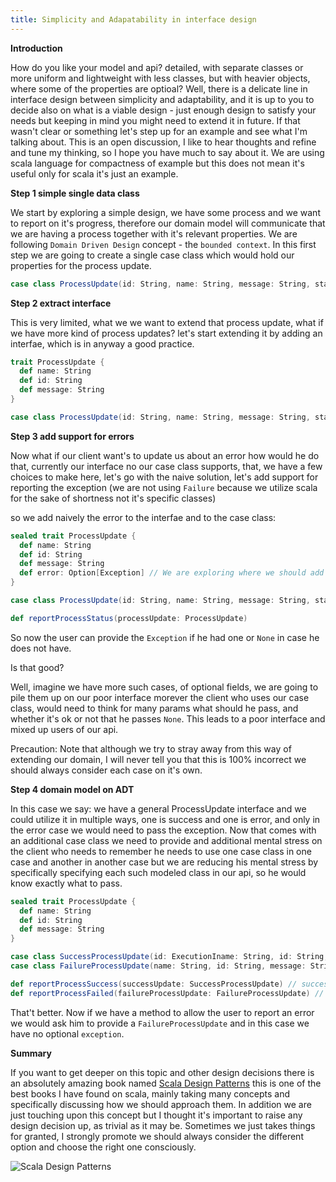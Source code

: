 ```yaml
---
title: Simplicity and Adapatability in interface design
---
```

**Introduction**

How do you like your model and api? detailed, with separate classes or more uniform and lightweight with less classes, but with heavier objects, where some of the properties are optioal? Well, there is a delicate line in interface design between simplicity and adaptability, and it is up to you to decide also on what is a viable design - just enough design to satisfy your needs but keeping in mind you might need to extend it in future.  If that wasn't clear or something let's step up for an example and see what I'm talking about.  This is an open discussion, I like to hear thoughts and refine and tune my thinking, so I hope you have much to say about it.  We are using scala language for compactness of example but this does not mean it's useful only for scala it's just an example.

**Step 1 simple single data class**

We start by exploring a simple design, we have some process and we want to report on it's progress, therefore our domain model will communicate that we are having a process together with it's relevant properties.  We are following `Domain Driven Design` concept - the `bounded context`.  In this first step we are going to create a single case class which would hold our properties for the process update.

```scala
case class ProcessUpdate(id: String, name: String, message: String, status: String) // This an update on proess with an id, yes we used string to report the status.
```

**Step 2 extract interface**

This is very limited, what we we want to extend that process update, what if we have more kind of process updates? let's start extending it by adding an interfae, which is in anyway a good practice.

```scala
trait ProcessUpdate {
  def name: String
  def id: String
  def message: String
}

case class ProcessUpdate(id: String, name: String, message: String, status: String)
``` 

**Step 3 add support for errors**

Now what if our client want's to update us about an error how would he do that, currently our interface no our case class supports, that, we have a few choices to make here, let's go with the naive solution, let's add support for reporting the exception (we are not using `Failure` because we utilize scala for the sake of shortness not it's specific classes)

so we add naively the error to the interfae and to the case class:

```scala
sealed trait ProcessUpdate {
  def name: String
  def id: String
  def message: String
  def error: Option[Exception] // We are exploring where we should add the error should we add it to one single interface and case class?
}

case class ProcessUpdate(id: String, name: String, message: String, status: String, error: Option[Exception]) extends ProcessUpdate

def reportProcessStatus(processUpdate: ProcessUpdate)
```

So now the user can provide the `Exception` if he had one or `None` in case he does not have.

Is that good?

Well, imagine we have more such cases, of optional fields, we are going to pile them up on our poor interface morever the client who uses our case class, would need to think for many params what should he pass, and whether it's ok or not that he passes `None`.  This leads to a poor interface and mixed up users of our api.

Precaution: Note that although we try to stray away from this way of extending our domain, I will never tell you that this is 100% incorrect we should always consider each case on it's own.  

**Step 4 domain model on ADT**

In this case we say: we have a general ProcessUpdate interface and we could utilize it in multiple ways, one is success and one is error, and only in the error case we would need to pass the exception.  Now that comes with an additional case class we need to provide and additional mental stress on the client who needs to remember he needs to use one case class in one case and another in another case but we are reducing his mental stress by specifically specifying each such modeled class in our api, so he would know exactly what to pass.

```scala
sealed trait ProcessUpdate {
  def name: String
  def id: String
  def message: String
}

case class SuccessProcessUpdate(id: ExecutionIname: String, id: String, message: String) extends ProcessUpdate
case class FailureProcessUpdate(name: String, id: String, message: String, e: Exception) extends ProcessUpdate

def reportProcessSuccess(successUpdate: SuccessProcessUpdate) // success? pass success data.
def reportProcessFailed(failureProcessUpdate: FailureProcessUpdate) // it's now clear in fail we pass fail.
```

That't better. Now if we have a method to allow the user to report an error we would ask him to provide a `FailureProcessUpdate` and in this case we have no optional `exception`.


**Summary**

If you want to get deeper on this topic and other design decisions there is an absolutely amazing book named [Scala Design Patterns](http://amzn.to/2tK3Ikh) this is one of the best books I have found on scala, mainly taking many concepts and specifically discussing how we should approach them.  In addition we are just touching upon this concept but I thought it's important to raise any design decision up, as trivial as it may be.  Sometimes we just takes things for granted, I strongly promote we should always consider the different option and choose the right one consciously.

![Scala Design Patterns](https://images-na.ssl-images-amazon.com/images/I/51yfYdrJjYL._AC_US436_FMwebp_QL65_.jpg)